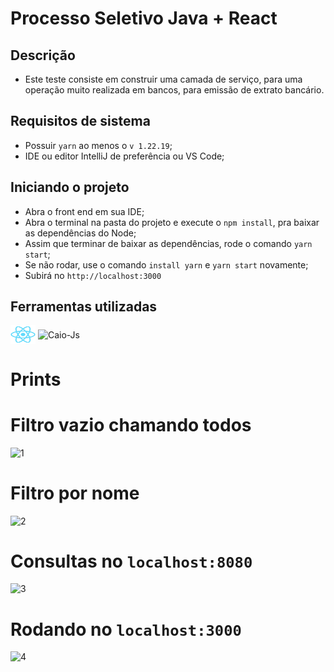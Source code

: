 # Processo Seletivo Java + React

## Descrição 

- Este teste consiste em construir uma camada de serviço, para uma operação muito realizada em bancos, para emissão de extrato bancário.

## Requisitos de sistema

- Possuir `yarn` ao menos o `v 1.22.19`;
- IDE ou editor IntelliJ de preferência ou VS Code;

## Iniciando o projeto

- Abra o front end em sua IDE;
- Abra o terminal na pasta do projeto e execute o `npm install`, pra baixar as dependências do Node;
- Assim que terminar de baixar as dependências, rode o comando `yarn start`;
- Se não rodar, use o comando `install yarn` e `yarn start` novamente;
- Subirá no `http://localhost:3000`  
  
## Ferramentas utilizadas
<img align="center" alt="Caio-React" height="30" width="40" src="https://raw.githubusercontent.com/devicons/devicon/master/icons/react/react-original.svg"> <img align="center" alt="Caio-Js" height="30" width="40" src="https://cdn.jsdelivr.net/gh/devicons/devicon/icons/bootstrap/bootstrap-plain.svg">

# Prints

# Filtro vazio chamando todos
![1](https://github.com/Caio246/ps-java-react-back-end-caio-custodio/assets/83608987/9138082b-bede-42c4-9416-c7cc5ae58ca5)

# Filtro por nome
![2](https://github.com/Caio246/ps-java-react-back-end-caio-custodio/assets/83608987/791640e1-db1d-4400-9ebd-0956d2422c74)

# Consultas no `localhost:8080`
![3](https://github.com/Caio246/ps-java-react-back-end-caio-custodio/assets/83608987/6c4895e7-7dc3-41ff-b71e-77751ae94315)

# Rodando no `localhost:3000`
![4](https://github.com/Caio246/ps-java-react-front-end-caio-custodio/assets/83608987/c632466f-0315-44b6-8407-f420a8cc4247)

